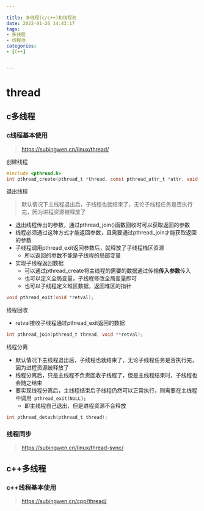 ```yaml
---
 
title: 多线程(c/c++)和线程池
date: 2022-01-26 14:43:17
tags:
- 多线程
- 线程池
categories:
- [C++]


---
```


#  thread

##  c多线程

###  c线程基本使用

> https://subingwen.cn/linux/thread/

创建线程

```c
#include <pthread.h>
int pthread_create(pthread_t *thread, const pthread_attr_t *attr, void *(*start_routine) (void *), void *arg);
```

退出线程

> 默认情况下主线程退出后，子线程也就结束了，无论子线程任务是否执行完，因为进程资源被释放了

* 退出线程传出的参数，通过pthread_join()函数回收时可以获取返回的参数
* 线程必须通过这种方式才能返回参数，且需要通过pthread_join才能获取返回的参数
* 子线程调用pthread_exit返回参数后，就释放了子线程栈区资源
  * 所以返回的参数不能是子线程的局部变量
* 实现子线程返回数据
  * 可以通过pthread_create将主线程的需要的数据通过传输**传入参数**传入
  * 也可以定义全局变量，子线程修改全局变量即可
  * 也可以子线程定义堆区数据，返回堆区的指针

```c
void pthread_exit(void *retval);
```

线程回收

* retval接收子线程通过pthread_exit返回的数据

```c
int pthread_join(pthread_t thread, void **retval);
```

线程分离

* 默认情况下主线程退出后，子线程也就结束了，无论子线程任务是否执行完，因为进程资源被释放了
* 线程分离后，只是主线程不负责回收子线程了，但是主线程结束时，子线程也会随之结束
* 要实现线程分离后，主线程结束后子线程仍然可以正常执行，则需要在主线程中调用` pthread_exit(NULL);`
  * 即主线程自己退出，但是进程资源不会释放

```c
int pthread_detach(pthread_t thread);
```

###  线程同步

> https://subingwen.cn/linux/thread-sync/



##  c++多线程

###  c++线程基本使用

> https://subingwen.cn/cpp/thread/